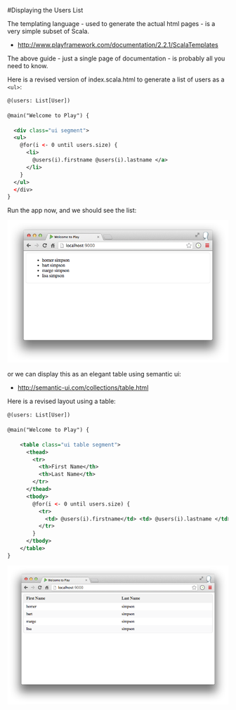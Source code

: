 #Displaying the Users List

The templating language - used to generate the actual html pages - is a very simple subset of Scala.

- <http://www.playframework.com/documentation/2.2.1/ScalaTemplates>

The above guide - just a single page of documentation - is probably all you need to know.

Here is a revised version of index.scala.html to generate a list of users as a `<ul>`:

~~~xml
@(users: List[User])

@main("Welcome to Play") {

  <div class="ui segment">
  <ul>
    @for(i <- 0 until users.size) {
      <li> 
        @users(i).firstname @users(i).lastname </a> 
      </li>
    }
  </ul>
  </div>
}
~~~

Run the app now, and we should see the list:

![](img/07.png)

or we can display this as an elegant table using semantic ui:

- <http://semantic-ui.com/collections/table.html>

Here is a revised layout using a table:

~~~xml
@(users: List[User])

@main("Welcome to Play") {

	<table class="ui table segment">
	  <thead>
	    <tr>
	      <th>First Name</th>
	      <th>Last Name</th>
	    </tr>
	  </thead>
	  <tbody>
	    @for(i <- 0 until users.size) {
	      <tr>
	        <td> @users(i).firstname</td> <td> @users(i).lastname </td> 
	      </tr>
	    }
	  </tbody>
	</table>
}
~~~

![](img/08.png)